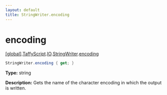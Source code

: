 ```yaml
---
layout: default
title: StringWriter.encoding
---
```


# encoding

[\[global\]]({{site.baseurl}}/docs/).[TaffyScript]({{site.baseurl}}/docs/TaffyScript/).[IO]({{site.baseurl}}/docs/TaffyScript/IO/).[StringWriter]({{site.baseurl}}/docs/TaffyScript/IO/StringWriter/).[encoding]({{site.baseurl}}/docs/TaffyScript/IO/StringWriter/encoding/)

```cs
StringWriter.encoding { get; }
```

**Type:** string

**Description:** Gets the name of the character encoding in which the output is written.
